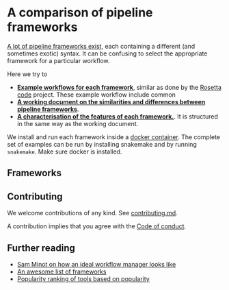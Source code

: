 
# A comparison of pipeline frameworks

[A lot of pipeline frameworks
exist](https://github.com/pditommaso/awesome-pipeline), each containing
a different (and sometimes exotic) syntax. It can be confusing to select
the appropriate framework for a particular workflow.

Here we try to

  - **[Example workflows for each framework](/examples)**, similar as
    done by the [Rosetta
    code](http://www.rosettacode.org/wiki/Rosetta_Code) project. These
    example workflow include common
  - **[A working document on the similarities and differences between
    pipeline frameworks](frameworks.md)**.
  - **[A characterisation of the features of each
    framework.](characterisation)**. It is structured in the same way as
    the working document.

We install and run each framework inside a [docker
container](containers). The complete set of examples can be run by
installing snakemake and by running `snakemake`. Make sure docker is
installed.

## Frameworks

## Contributing

We welcome contributions of any kind. See
[contributing.md](contributing.md).

A contribution implies that you agree with the [Code of
conduct](code_of_conduct.md).

## Further reading

  - [Sam Minot on how an ideal workflow manager looks
    like](https://www.minot.bio/home/2018/9/22/the-rise-of-the-machines-workflow-managers-for-bioinformatics)
  - [An awesome list of
    frameworks](https://github.com/pditommaso/awesome-pipeline)
  - [Popularity ranking of tools based on
    popularity](https://docs.google.com/spreadsheets/d/1plkAsT_S3CzSeb7ivxyjRnHyrK3JclUCXeUMf_azraY/edit#gid=0)
